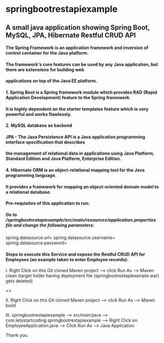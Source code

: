 # springbootrestapiexample

## A small java application showing Spring Boot, MySQL, JPA, Hibernate Restful CRUD API

#### The Spring Framework is an application framework and inversion of control container for the Java platform. 
#### The framework's core features can be used by any Java application, but there are extensions for building web 
#### applications on top of the Java EE platform.

#### 1. Spring Boot is a Spring framework module which provides RAD (Rapid Application Development) feature to the Spring framework. 
#### It is highly dependent on the starter templates feature which is very powerful and works flawlessly.

#### 2. MySQL database as backend

#### JPA - The Java Persistence API is a Java application programming interface specification that describes 
#### the management of relational data in applications using Java Platform, Standard Edition and Java Platform, Enterprise Edition.

#### 4. Hibernate ORM is an object-relational mapping tool for the Java programming language. 
#### It provides a framework for mapping an object-oriented domain model to a relational database.

#### Pre-requisites of this application to run:
##### Go to /springbootrestapiexample/src/main/resources/application.properties file and change the following parameters:

spring.datasource.url=
spring.datasource.username=
spring.datasource.password=


#### Steps to execute this Service and expose the Restful CRUD API for Employees (an example taken to enter Employee records):
I. Right Click on this Git cloned Maven project --> click Run As --> Maven clean (target folder having 
deployment file (springbootrestapiexample.war) gets deleted)

<<Do your code changes if any>>

II. Right Click on this Git cloned Maven project --> click Run As --> Maven build

III. springbootrestapiexample --> src/main/java --> com.letsstartcoding.springbootrestapiexample 
                                                       --> Right Click on EmployeeApplication.java --> Click Run As --> Java Application


Thank you.
